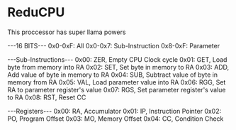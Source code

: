 # ReduCPU
This proccessor has super llama powers

---16 BITS---
0x0-0xF: All
0x0-0x7: Sub-Instruction
0x8-0xF: Parameter

---Sub-Instructions---
0x00: ZER, Empty CPU Clock cycle
0x01: GET, Load byte from memory into RA
0x02: SET, Set byte in memory to RA
0x03: ADD, Add value of byte in memory to RA
0x04: SUB, Subtract value of byte in memory from RA
0x05: VAL, Load parameter value into RA
0x06: RGG, Set RA to parameter register's value
0x07: RGS, Set parameter register's value to RA
0x08: RST, Reset CC

---Registers---
0x00: RA, Accumulator
0x01: IP, Instruction Pointer
0x02: PO, Program Offset
0x03: MO, Memory Offset
0x04: CC, Condition Check
